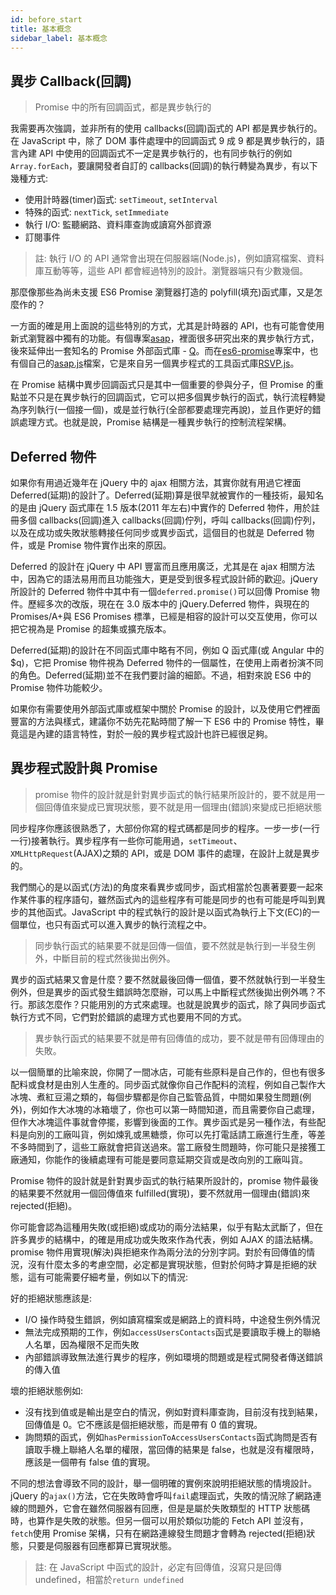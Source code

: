 ```yaml
---
id: before_start
title: 基本概念
sidebar_label: 基本概念
---
```


## 異步 Callback(回調)

> Promise 中的所有回調函式，都是異步執行的

我需要再次強調，並非所有的使用 callbacks(回調)函式的 API 都是異步執行的。在 JavaScript 中，除了 DOM 事件處理中的回調函式 9 成 9 都是異步執行的，語言內建 API 中使用的回調函式不一定是異步執行的，也有同步執行的例如`Array.forEach`，要讓開發者自訂的 callbacks(回調)的執行轉變為異步，有以下幾種方式:

- 使用計時器(timer)函式: `setTimeout`, `setInterval`
- 特殊的函式: `nextTick`, `setImmediate`
- 執行 I/O: 監聽網路、資料庫查詢或讀寫外部資源
- 訂閱事件

> 註: 執行 I/O 的 API 通常會出現在伺服器端(Node.js)，例如讀寫檔案、資料庫互動等等，這些 API 都會經過特別的設計。瀏覽器端只有少數幾個。

那麼像那些為尚未支援 ES6 Promise 瀏覽器打造的 polyfill(填充)函式庫，又是怎麼作的？

一方面的確是用上面說的這些特別的方式，尤其是計時器的 API，也有可能會使用新式瀏覽器中獨有的功能。有個專案[asap](https://github.com/kriskowal/asap)，裡面很多研究出來的異步執行方式，後來延伸出一套知名的 Promise 外部函式庫 - [Q](https://github.com/kriskowal/q)。而在[es6-promise](https://github.com/stefanpenner/es6-promise)專案中，也有個自己的[asap.js](https://github.com/stefanpenner/es6-promise/blob/master/lib/es6-promise/asap.js)檔案，它是來自另一個異步程式的工具函式庫[RSVP.js](https://github.com/tildeio/rsvp.js)。

在 Promise 結構中異步回調函式只是其中一個重要的參與分子，但 Promise 的重點並不只是在異步執行的回調函式，它可以把多個異步執行的函式，執行流程轉變為序列執行(一個接一個)，或是並行執行(全部都要處理完再說)，並且作更好的錯誤處理方式。也就是說，Promise 結構是一種異步執行的控制流程架構。

## Deferred 物件

如果你有用過近幾年在 jQuery 中的 ajax 相關方法，其實你就有用過它裡面 Deferred(延期)的設計了。Deferred(延期)算是很早就被實作的一種技術，最知名的是由 jQuery 函式庫在 1.5 版本(2011 年左右)中實作的 Deferred 物件，用於註冊多個 callbacks(回調)進入 callbacks(回調)佇列，呼叫 callbacks(回調)佇列，以及在成功或失敗狀態轉接任何同步或異步函式，這個目的也就是 Deferred 物件，或是 Promise 物件實作出來的原因。

Deferred 的設計在 jQuery 中 API 豐富而且應用廣泛，尤其是在 ajax 相關方法中，因為它的語法易用而且功能強大，更是受到很多程式設計師的歡迎。jQuery 所設計的 Deferred 物件中其中有一個`deferred.promise()`可以回傳 Promise 物件。歷經多次的改版，現在在 3.0 版本中的 jQuery.Deferred 物件，與現在的 Promises/A+與 ES6 Promises 標準，已經是相容的設計可以交互使用，你可以把它視為是 Promise 的超集或擴充版本。

Deferred(延期)的設計在不同函式庫中略有不同，例如 Q 函式庫(或 Angular 中的\$q)，它把 Promise 物件視為 Deferred 物件的一個屬性，在使用上兩者扮演不同的角色。Deferred(延期)並不在我們要討論的細節。不過，相對來說 ES6 中的 Promise 物件功能較少。

如果你有需要使用外部函式庫或框架中關於 Promise 的設計，以及使用它們裡面豐富的方法與樣式，建議你不妨先花點時間了解一下 ES6 中的 Promise 特性，畢竟這是內建的語言特性，對於一般的異步程式設計也許已經很足夠。

## 異步程式設計與 Promise

> promise 物件的設計就是針對異步函式的執行結果所設計的，要不就是用一個回傳值來變成已實現狀態，要不就是用一個理由(錯誤)來變成已拒絕狀態

同步程序你應該很熟悉了，大部份你寫的程式碼都是同步的程序。一步一步(一行一行)接著執行。異步程序有一些你可能用過，`setTimeout`、`XMLHttpRequest`(AJAX)之類的 API，或是 DOM 事件的處理，在設計上就是異步的。

我們關心的是以函式(方法)的角度來看異步或同步，函式相當於包裹著要要一起來作某件事的程序語句，雖然函式內的這些程序有可能是同步的也有可能是呼叫到異步的其他函式。JavaScript 中的程式執行的設計是以函式為執行上下文(EC)的一個單位，也只有函式可以進入異步的執行流程之中。

> 同步執行函式的結果要不就是回傳一個值，要不然就是執行到一半發生例外，中斷目前的程式然後拋出例外。

異步的函式結果又會是什麼？要不然就最後回傳一個值，要不然就執行到一半發生例外，但是異步的函式發生錯誤時怎麼辦，可以馬上中斷程式然後拋出例外嗎？不行。那該怎麼作？只能用別的方式來處理。也就是說異步的函式，除了與同步函式執行方式不同，它們對於錯誤的處理方式也要用不同的方式。

> 異步執行函式的結果要不就是帶有回傳值的成功，要不就是帶有回傳理由的失敗。

以一個簡單的比喻來說，你開了一間冰店，可能有些原料是自己作的，但也有很多配料或食材是由別人生產的。同步函式就像你自己作配料的流程，例如自己製作大冰塊、煮紅豆湯之類的，每個步驟都是你自己監管品質，中間如果發生問題(例外)，例如作大冰塊的冰箱壞了，你也可以第一時間知道，而且需要你自己處理，但作大冰塊這件事就會停擺，影響到後面的工作。異步函式是另一種作法，有些配料是向別的工廠叫貨，例如煉乳或黑糖漿，你可以先打電話請工廠進行生產，等差不多時間到了，這些工廠就會把貨送過來。當工廠發生問題時，你可能只是接獲工廠通知，你能作的後續處理有可能是要同意延期交貨或是改向別的工廠叫貨。

Promise 物件的設計就是針對異步函式的執行結果所設計的，promise 物件最後的結果要不然就用一個回傳值來 fulfilled(實現)，要不然就用一個理由(錯誤)來 rejected(拒絕)。

你可能會認為這種用失敗(或拒絕)或成功的兩分法結果，似乎有點太武斷了，但在許多異步的結構中，的確是用成功或失敗來作為代表，例如 AJAX 的語法結構。promise 物件用實現(解決)與拒絕來作為兩分法的分別字詞。對於有回傳值的情況，沒有什麼太多的考慮空間，必定都是實現狀態，但對於何時才算是拒絕的狀態，這有可能需要仔細考量，例如以下的情況:

好的拒絕狀態應該是:

- I/O 操作時發生錯誤，例如讀寫檔案或是網路上的資料時，中途發生例外情況
- 無法完成預期的工作，例如`accessUsersContacts`函式是要讀取手機上的聯絡人名單，因為權限不足而失敗
- 內部錯誤導致無法進行異步的程序，例如環境的問題或是程式開發者傳送錯誤的傳入值

壞的拒絕狀態例如:

- 沒有找到值或是輸出是空白的情況，例如對資料庫查詢，目前沒有找到結果，回傳值是 0。它不應該是個拒絕狀態，而是帶有 0 值的實現。
- 詢問類的函式，例如`hasPermissionToAccessUsersContacts`函式詢問是否有讀取手機上聯絡人名單的權限，當回傳的結果是 false，也就是沒有權限時，應該是一個帶有 false 值的實現。

不同的想法會導致不同的設計，舉一個明確的實例來說明拒絕狀態的情境設計。jQuery 的`ajax()`方法，它在失敗時會呼叫`fail`處理函式，失敗的情況除了網路連線的問題外，它會在雖然伺服器有回應，但是是屬於失敗類型的 HTTP 狀態碼時，也算作是失敗的狀態。但另一個可以用於類似功能的 Fetch API 並沒有，`fetch`使用 Promise 架構，只有在網路連線發生問題才會轉為 rejected(拒絕)狀態，只要是伺服器有回應都算已實現狀態。

> 註: 在 JavaScript 中函式的設計，必定有回傳值，沒寫只是回傳 undefined，相當於`return undefined`
